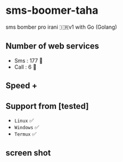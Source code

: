 # sms-boomer-taha
sms bomber pro irani 🇮🇷v1 with Go (Golang)

## Number of web services 

- Sms : 177 🧨
- Call : 6 🧨

## Speed +

## Support from [tested]
- `Linux` ✅
- `Windows` ✅
- `Termux` ✅


## screen shot
